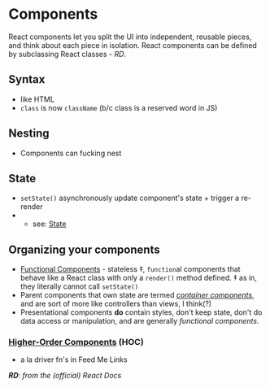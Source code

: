 # Components

React components let you split the UI into independent, reusable pieces, and think about each piece in isolation. React components can be defined by subclassing React classes - _RD_.

## Syntax
- like HTML
- `class` is now `className` (b/c class is a reserved word in JS)

## Nesting
- Components can fucking nest

## State
  - `setState()` asynchronously update component's state + trigger a re-render
- - see: [State](/docs/State.md)

## Organizing your components

- [Functional Components](https://facebook.github.io/react/blog/2015/10/07/react-v0.14.html#stateless-functional-components) - stateless ‡, `function`al components that behave like a React class with only a `render()` method defined. ‡ as in, they literally cannot call `setState()`
- Parent components that own state are termed [_container components_](https://medium.com/@dan_abramov/smart-and-dumb-components-7ca2f9a7c7d0), and are sort of more like controllers than views, I think(?)
- Presentational components **do** contain styles, don't keep state, don't do data access or manipulation, and are generally _functional components_.

### [Higher-Order Components](https://medium.freecodecamp.com/the-5-things-you-need-to-know-to-understand-react-a1dbd5d114a3#e542) (HOC)
- a la driver fn's in Feed Me Links

_**RD**: from the (official) React Docs_
